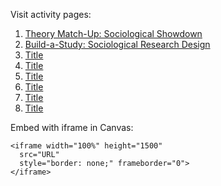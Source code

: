 Visit activity pages:

1. [Theory Match-Up: Sociological Showdown](https://jnimanISU.github.io/activities/soctheory.html)
2. [Build-a-Study: Sociological Research Design](https://jnimanISU.github.io/activities/socresearch.html)
3. [Title](https://jnimanISU.github.io/activities/soctheory.html)
4. [Title](https://jnimanISU.github.io/activities/soctheory.html)
5. [Title](https://jnimanISU.github.io/activities/soctheory.html)
6. [Title](https://jnimanISU.github.io/activities/soctheory.html)
7. [Title](https://jnimanISU.github.io/activities/soctheory.html)
8. [Title](https://jnimanISU.github.io/activities/soctheory.html)


Embed with iframe in Canvas: 
```
<iframe width="100%" height="1500"
  src="URL"
  style="border: none;" frameborder="0">
</iframe>
```

